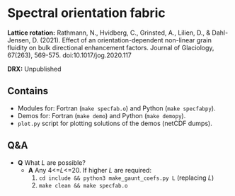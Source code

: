 # Spectral orientation fabric 

**Lattice rotation:**
Rathmann, N., Hvidberg, C., Grinsted, A., Lilien, D., & Dahl-Jensen, D. (2021). Effect of an orientation-dependent non-linear grain fluidity on bulk directional enhancement factors. Journal of Glaciology, 67(263), 569-575. doi:10.1017/jog.2020.117

**DRX:**
Unpublished

## Contains
- Modules for: Fortran (`make specfab.o`) and Python (`make specfabpy`).
- Demos for: Fortran (`make demo`) and Python (`make demopy`).
- `plot.py` script for plotting solutions of the demos (netCDF dumps).

## Q&A
- **Q** What *L* are possible?
  - **A** Any 4<=*L*<=20. If higher *L* are required:
    1. `cd include && python3 make_gaunt_coefs.py L` (replacing *L*)
    2. `make clean && make specfab.o`
